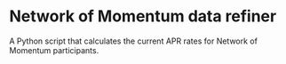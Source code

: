 # Network of Momentum data refiner
A Python script that calculates the current APR rates for Network of Momentum participants.
